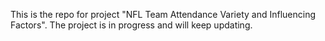This is the repo for project "NFL Team Attendance Variety and Influencing Factors". The project is in progress and will keep updating.
